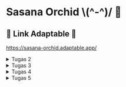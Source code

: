# Sasana Orchid  \\(^-^)/ 🌸

## 🔗 Link Adaptable 🔗
https://sasana-orchid.adaptable.app/

<details>
    <summary>Tugas 2</summary>
    
### ✅ Implementasi Checklist Tugas ✅
- [x] Membuat sebuah proyek Django baru

     Saya membuat proyek Django full mengikuti tutorial-0 PBP, berikut langkah-langkahnya:
     1. Membuat repo github lalu clone ke local
         ```shell
            git clone <URL repo github>
         ```
     3. Membuat virtual environment
          ```shell
            python -m venv env
          ```
     4. Menyalakan virtual environment (karena saya menggunakan MacOS jadi begini)
          ```shell
            source env/bin/activate
          ```
     5. Membuat file requirements.txt lalu menginstall dependencynya
          ```shell
            pip install -r requirements.txt
          ```
     6. Membuat proyek Django (yey done membuat proyek Django 😊)
          ```shell
            django-admin startproject sasana-orchid .
          ```
- [x] Membuat aplikasi dengan nama `main` pada proyek tersebut.

     Saya membuat aplikasi main full mengikuti tutorial-1 PBP, berikut langkah-langkahnya:
     1. Membuat app baru bernama main
         ```shell
            python manage.py startapp main
          ```
     2. Mendaftarkan aplikasi main ke dalam proyek dengan cara menambahkan 'main' ke INSTALLED_APPS di settings.py
- [x] Melakukan *routing* pada proyek agar dapat menjalankan aplikasi `main`.
      
     Menambahkan rute URL pada urlpatterns di dalam proyek sasana-orchid agar main bisa diakses (routing tingkat proyek)
- [x] Membuat model pada aplikasi `main` dengan nama `Item` dan memiliki atribut wajib sebagai berikut.
    - `name` sebagai nama *item* dengan tipe `CharField`. 
    - `amount` sebagai jumlah *item* dengan tipe `IntegerField`.
    - `description` sebagai deskripsi *item* dengan tipe `TextField`.
    - ini tinggal diketik saja di dalam models.py dan sesuaikan kriteria tipe field nya.
- [x] Membuat sebuah fungsi pada `views.py` untuk dikembalikan ke dalam sebuah *template* HTML yang menampilkan nama aplikasi serta nama dan kelas kamu.

     Buat fungsi di views.py dengaan menyesuaikan model data yang telah dibuat, lalu nanti tinggal dipakaai di template
- [x] Membuat sebuah *routing* pada `urls.py` aplikasi `main` untuk memetakan fungsi yang telah dibuat pada `views.py`.

     Membuat file urls.py dalam main, lalu mengisi pattern url untuk mengatur routing dalam app main
- [x] Melakukan *deployment* ke Adaptable terhadap aplikasi yang sudah dibuat sehingga nantinya dapat diakses oleh teman-temanmu melalui Internet.

     Buka adaptable, sign in, create new app, pilih python dan postgre, pilih versi python sesuai versi di venv, lalu tambahkan start command python3 manage.py migrate &&  gunicorn shopping_list.wsgi && sudo apt install python3-pip, terakhir checklist HTTP Listener on PORT.
- [x] Membuat sebuah `README.md` yang berisi tautan menuju aplikasi Adaptable yang sudah di-*deploy*, serta jawaban dari beberapa pertanyaan berikut.

     Inilah readme saya.

### 📥 Bagan Request Client dan Response 📥
![](/image/bagan.png)
Pertama user mengetik url pada browser sehingga mengirim http request, lalu di urls.py diatur path (routing) yang sesuai. Setelah dapat path yang sesuai, dicari fungsi mana di views.py yang tepat dan dapat mengolah requestannya. Kemudian hasil fungsi views.py akan ditampilkan melalui html yang ada pada template. Html tersebut pada akhirnya akan menjadi response yang dikirim ke user.

### 💻 Mengapa Harus Menggunakan Virtual Environment? 💻
Virtual Environment digunakan dalam mengerjakan tugas ini agar package dan dependency yang dipakai dalam pengerjaan tugas ini tidak bertabrakan dengan package dan dependency yang ada dalam komputer saya. Yang dimaksud dengan bertabrakan adalah misalnya dependencynya berbeda. Misal versi python yaang ingin dipakai di venv (virtual environment) saya adalah 3.9, tetapi yang ada di komputer saya 3.11.

### ❓ Apa itu MVC, MVT, MVVM? ❓
Ketiganya merupakan konsep arsitektur yang digunakan dalam pengembangan web. Berikut penjelasan dari masing-masing konsep:
1. MVC (Model-View-Controller) : Bisa digunakan untuk banyak framework
     - Model: tempat mengatur bagaimana ketentuan setiap variabel data yang akan dipakai dan logiicnya
     - View: membuat fungsi untuk merespon request dengan mengelola model data atau variabel yang telah dibuat dan memberinya ke input controller
     - Controller: mengakses input user, mengolahnya, lalu mengupdate views dan model
3. MVT (Model-View-Template) :Konsep ini adalah konsep yang dipakai untuk tugas PBP kali ini. MVT biasa digunakan dalam proyek Django, dengan kata lain biasa digunakan dalam bahasa python. Konsep ini terdiri dari tiga struktur utama, yaitu:
     - Model: tempat mengatur bagaimana ketentuan setiap variabel data yang akan dipakai dan logiicnya
     - View: membuat fungsi untuk merespon request dengan mengelola model data atau variabel yang telah dibuat
     - Template: berisi html untuk menampilkan hasil dari views ke halaman web
5. MVVM (Model-View-ViewModel) : Konsep ini cocok dipakai ketika ingin menggunakan dynamic UI, biasa digunakan dalam framework JavaScript seperti Angular
     - Model: tempat mengatur bagaimana ketentuan setiap variabel data yang akan dipakai dan logicnya
     - View: mengelola model data atau variabel yang telah dibuat dengan fungsi-fungsi
     - ViewModel: menyambungkan view dan model
#####
Perbedaan ketiganya adalah MVT dan MVC biasa digunakan untuk server-side atau backend, sedangkan MVVM biasa digunakan pada client-side atau frontend. MVVM juga mampu memisahkan antara view dan model sehingga mudah dipakai untuk mendesign. Lalu MVC yang tidak memisahkan model dan views membuat kita sulit ketika ingin memodifikasi suatu fitur. Lalu pada MVC, controller menghandle user input, pada MVT, view yang menerima request, lalu pada MVVM, view menerima user input sekaligus menerima request.
</details>

<details>
    <summary>Tugas 3</summary>

### <samp> 1️⃣ Apa perbedaan antara form POST dan form GET dalam Django? <samp>
| GET  | POST |
| ------------- | ------------- |
| Parameter atau nilainya terlihat pada URL  | Parameter atau nilainya terlihat pada body |
| Hanya menerima tipe data string  | Menerima banyak dan tipe data, misal binary |
| Dapat dicache  | Tidak bisa dicache |
| Digunakan untuk fetch data  | Digunakan untuk update data |

### <samp> 2️⃣ Apa perbedaan utama antara XML, JSON, dan HTML dalam konteks pengiriman data? <samp>
| XML  | JSON | HTML | 
| ------------- | ------------- | ------------- |
| eXtensible Markup Language | JavaScript Object Notation | Hypertext Markup Language |
| Berbentuk tag custom | Berbentuk list of dictionary | Berbentuk tag bawaan |
| Biasa digunakan untuk data interchange | Biasa digunakan untuk API  | Digunakan untuk menampilkan konten website |
| Kodenya sulit dipahami manusia lain yang bukan pembuatnya | Kodenya mudah dipahami baik oleh komputer maupun manusia | Kodenya mudah dipahami baik oleh komputer maupun manusia |

### <samp> 3️⃣ Mengapa JSON sering digunakan dalam pertukaran data antara aplikasi web modern? <samp>
JSON sering digunakan dalam pertukaran data antara aplikasi web modern karena kesimplean dan efesiensinya. Efisien karena format data JSON yang mudah dipahami manusia sehingga memudahkan debugging dan pengembangan. JSON juga sudah terintegrasi dengaan JavaScript sehingga mudah diproses.

### <samp> 4️⃣ Jelaskan bagaimana cara kamu mengimplementasikan checklist di atas secara step-by-step (bukan hanya sekadar mengikuti tutorial). <samp>
✅ Pertama, untuk membuat input form, saya membuat file forms.py di dalam main lalu mengisi model yang akan digunakan (Item) dan field yang akan digunakan. Setelah itu menambah fungsi pada views.py dengan nama create_item untuk menerima request lalu membuat form (tidak lupa mengimpor hal-hal yang diperlukan). Lalu menambahkan fungsi show_main dengan ```items = Item.objects.all()```, untuk mengambil semua item yang ada pada database. Setelah itu mengatur routing dengan menambah path create-item pada urls.py dalam main. Kemudian menyusun kode HTML dengan nama file baru create_item untuk mengatur tampilan web saat user ingin mengisi form.
<br>
✅ Untuk membuat fungsi views dengan format XML dan JSON, sebenarnya mirip-mirip semua. intinya adalah:
```
def show_xml(request):
    data = Item.objects.all()
    return HttpResponse(serializers.serialize("xml", data), content_type="application/xml")
```
Lalu tinggal diganti-ganti xml nya menjadi json sesuai fungsi yang diinginkan. Fungsi tersebut akan menerima request, menyimpan object Item, lalu mereturn data seluruh object dengan format sesuai yang diinginkan.
Untuk membuat fungsi views HTML sudah ada pada show_main.
Untuk membuat fungsi views XML by ID, dan JSON by ID juga mirip, mirip, intinya:
```
def show_xml_by_id(request, id):
    data = Item.objects.filter(pk=id)
    return HttpResponse(serializers.serialize("xml", data), content_type="application/xml")
```
Lalu tinggal diganti-ganti xml nya menjadi json. Fungsi tersebut akan menerima request dan id, menyimpan object Item, lalu mereturn data object id yang diminta dengan format sesuai yang diinginkan.
<br>
✅ Untuk membuat routing URL untuk masing-masing views yang telah ditambahkan pada poin 2, kita tinggal ke urls.py dalam main, mengimpor fungsi-fungsi yaang akan dipakai (yang telah dibuaat pada views tadi), lalu menambahkan path ke dalam urlpatterns seperti ini:
```
path('html/', show_json, name='show_html'), 
path('xml/<int:id>/', show_xml_by_id, name='show_xml_by_id'),
```
Lalu ganti sesuai format yang diinginkan (untuk html sudah ada path show_main nya yaitu di halaman utama). Urlpattern ini akan membuat kita bisa mengakses fungsi-fungsi tersebut melalui url sesuai path yang kita tulis.

### <samp> Screenshot Postman <samp>
✨ 1. Format HTML ✨
<img width="1542" alt="Screenshot 2023-09-20 at 09 32 38" src="https://github.com/syazantri/sasana-orchid/assets/108641343/2dd73c98-d372-45f7-a047-1515c2f555b9">
✨ 2. Format XML ✨
<img width="1542" alt="Screenshot 2023-09-20 at 08 00 26" src="https://github.com/syazantri/sasana-orchid/assets/108641343/e364936f-ed16-488d-822f-6ece07636b42">
✨ 3. Format JSON ✨
<img width="1542" alt="Screenshot 2023-09-20 at 08 00 37" src="https://github.com/syazantri/sasana-orchid/assets/108641343/fdf0c948-9885-4248-958d-f9414482cd2a">
✨ 4. Format XML by ID ✨
<img width="1542" alt="Screenshot 2023-09-20 at 08 01 33" src="https://github.com/syazantri/sasana-orchid/assets/108641343/96ad305b-b6c8-4057-b5bd-cb183be0b966">
✨ 5. Format JSON by ID ✨
<img width="1542" alt="Screenshot 2023-09-20 at 08 01 42" src="https://github.com/syazantri/sasana-orchid/assets/108641343/f777cefe-98a8-477d-9c52-f6e36295d5c0">
</details>

<details>
    <summary>Tugas 4</summary>
    
### <samp> 1️⃣ Apa itu Django UserCreationForm, dan jelaskan apa kelebihan dan kekurangannya? 
Django UserCreationForm adalah sebuah class bawaan dari Django yang mampu membuat form untuk registrasi user. Kelebihannya adalah mudah digunakan karena sudah ada <i>built-in</i>nya, tinggal pakai. Kekurangannya adalah sulit untuk <i>custom</i> designnya karena formnya adalah form bawaan dan juga isi formnya simple, jadi kalau mau tambah fitur, harus tambah sendiri.

### <samp> 2️⃣ Apa perbedaan antara autentikasi dan otorisasi dalam konteks Django, dan mengapa keduanya penting? 
| AUTENTIKASI  | OTORISASI |
| ------------- | ------------- |
| Tentang identitas siapa user tersebut | Tentang permission yang dimiliki seorang user |
| Tujuannya untuk memastikan identitas user yang sedang ingin mengakses sesuatu  | Tujuannya untuk memastikan actions apa saja yang boleh dilakukan user tertentu |
| Contoh implementasinya login-logout  | Contoh implementasinya mengatur Access Control List (ACL) |
<br>
Keduanya penting karena berhubungan erat dengan keamanan dan privasi data. Ketika sudah dipastikan siapa user tersebut dengaan autentikasi, maka otorisasi akan mengurus tentang apa saja yang boleh dilakukan oleh user tersebut. Implementasi autentikasi dan otorisasi yang baik mampu menjaga dan mengatur keamanan suatu data dengan baik pula karena dapat menghindari penyalahgunaan API. 

### <samp> 3️⃣ Apa itu cookies dalam konteks aplikasi web, dan bagaimana Django menggunakan cookies untuk mengelola data sesi pengguna?
Cookies adalah data berupa session ID yang disimpan di komputer klien yang berisi mengenai suatu user. Cookies dibuat oleh web server ketika user sedang browsing suatu web. Cookies ini akan memudahkan pengalaman online kita karena web browser jadi lebih tahu tentang kita. Django menggunakan set_cookie yang merupakan <i>built-in method</i> untuk membuat cookie. Lalu untuk mengakses dan memanipulasi cookienya bisa dengan ```request.COOKIES```, untuk mendeletenya menggunakaan ```delete.cookie```

### <samp> 4️⃣ Apakah penggunaan cookies aman secara default dalam pengembangan web, atau apakah ada risiko potensial yang harus diwaspadai?
Seharusnya mennggunakan cookies dengan implementasi yang benar akan membuat aman. Namun, ada beberapa risiko potensial yang harus diwaspadai seperti serangan XSS(Cross-Site Scripting), serangan CSRF(Cross-Site Request Forgery), ataupun pencurian cookies. Dalam rangka mencegah seranngan-serangan tersebuut, kita sebisa mungkin menggunakan HTTPS agar koneksi server dengan user aman, sehingga tidak mudah cookienya disadap akibat tidak dienkripsi. Lalu, kita juga harus set HttpOnly dan Secure agar pengiriman cookies dalam koneksi yang aman. Lalu sebida mungkin, cookies dipersingkat sessionnya agar tidak mudah dicuri.

### <samp> 5️⃣ Jelaskan bagaimana cara kamu mengimplementasikan checklist di atas secara step-by-step (bukan hanya sekadar mengikuti tutorial).
✅ Mengimplementasikan fungsi registrasi, login, dan logout untuk memungkinkan pengguna untuk mengakses aplikasi sebelumnya dengan lancar.
<br>
Pertama membuat ketiga fungsi di views, lalu menambahkan file-file html untuk ketiga fitur tersebut, lalu set pathnya ke urls.py yang ada di main (tak lupa impor fungsi-fungsinya dulu).
<br>
✅ Membuat dua akun pengguna dengan masing-masing tiga dummy data menggunakan model yang telah dibuat pada aplikasi sebelumnya untuk setiap akun di lokal.
<br>
Register 2 kali akun namanya dova dan dino, lalu add item masing-masing 3 kali di akunnya.
<br>
✅ Menghubungkan model ```Item``` dengan ```User```.
<br>
Impor dulu User nya pakai ```from django.contrib.auth.models import User```. Habis itu buat user = models.ForeignKey(User, on_delete=models.CASCADE).
<br>
✅ Menampilkan detail informasi pengguna yang sedang logged in seperti username dan menerapkan cookies seperti last login pada halaman utama aplikasi.
<br>
Untuk menampilkan detail informasi pengguna sesuai yang lagi log in, itu ubah aja context 'name' fungsi show_main di views.py nya jadi ```'name': request.user.username,```. Jadi nanti context yang dipassing ke main.htmlnya berubah sesuai siapa yang login. Lalu untuk last login tambahkan isi context ```'last_login': request.COOKIES['last_login'],``` lalu pakai di main.html
<br>
✅ Menjawab beberapa pertanyaan berikut pada README.md pada root folder (silakan modifikasi README.md yang telah kamu buat sebelumnya; tambahkan subjudul untuk setiap tugas).
<br>
Inilah readme saya yeay🥳
<br>
</details>

<details>
    <summary>Tugas 5</summary>
    
### <samp> 1️⃣ Jelaskan manfaat dari setiap element selector dan kapan waktu yang tepat untuk menggunakannya.
Selector pada CSS bermanfaat untuk memilih elemen yang ingin diatur designnya. Ada bermacam-macam contoh element selector css, disesuaikan dengan nama elemen nya, misal p untuk paragraf, h1, h2 untuk header dll. Element selector ini cocok digunakan ketika kita ingin menyeragamkan design suatu elemen. Misal kita ingin semua paragraf warnanya biru, berarti kita element selector p saja seperti ini ``` p {
  color: blue;
} ```
### <samp> 2️⃣ Jelaskan HTML5 Tag yang kamu ketahui.
HTML5 Tag setahu saya ada banyak sekali, seperti pada HTML-HTML sebelumnya, tag yang sering dipakai yaitu ```<p>``` untuk teks paragraf, ```<h1> <h2>``` dst untuk header seperti judul atau subjudul, ```<li>``` untuk list, ```<ol>``` untuk ordered list, <ul> untuk unorderd list, ```<a>``` untuk hyperlink, dan masih banyak lagi.
Lalu, di HTML5 ditambah tag-tag baru yang berguna untuk semantik dan multimedia. Tag semantik ini dimaaksudkan agar struktur HTML lebih jelas, mudah dibaca, dan bermakna, sehingga ketika website kita muncul pada browser, akan mudah diidentifikasi yang mana judul website kita, yang mana konten-konten website kita, bahkan diidentifikasi mana kkonten yang merupakan inti website, mana yang tidak terlalu berhubungan, sehingg mudah diolah datanya untuk keperluan data annalyst dan banyak lainnya. Lalu untuk tag multimedia, HTML5 mempermudah penggunaan berbagai media dengan adanya tag-tag baru ini. Berikut adalah tag-tag baru di HTML5 yang saya ketahui setelah membaca artikel dari tutorialspoint:
| TAG  | DESKRIPSI |
| ------------- | ------------- |
| ```<article>``` | untuk konten website yang sifatnya independen |
| ```<aside>```| konten yang tidak terlalu berkaitan dengan konten lainnya di web |
| ```<audio>``` | untuk menaruh file audio|
| ```<canvas>``` | untuk merender bitmap grafik misal untuk games |
| ```<command>``` | command yang bisa user invoke |
| ```<datalist>``` | bisa untuk membuat combobox |
| ```<details>``` | detail yang user dapatkan hanya jika diinginkan |
| ```<embed>``` | file atau konten eksternal yang interaktif |
| ```<figure>``` | unit tunggal komponen utama web |
| ```<footer>``` | bagian paling bawah website |
| ```<header>``` | bagian awal pengenalan web |
| ```<hgroup>``` | header-headernya section |
| ```<keygen>``` | representasi kontrol key generator |
| ```<mark>``` | untuk menandakan suatu konten |
| ```<meter>``` | untuk hasil misalnya hasil perhitungan scripting|
| ```<nav>``` | representasi section-section untuk navigasi, biasanya berada di paling atas suatu web |
| ```<progress>``` | progres dari suatu proses misal downloading |
| ```<ruby>``` | menandai penulisan ruby |
| ```<section>``` | bagian dokumen secara umum |
| ```<time>``` | waktu atau tanggal |
| ```~<wbr>``` | merepresentasikan kemungkinan line break |
### <samp> 3️⃣ Jelaskan perbedaan antara margin dan padding.
Intinya setahu saya, padding itu jarak antara elemen dengan konten si elemen. Lalu untuk margin adalah jarak antara elemen dengan elemen-elemen lain di luarnya.
### <samp> 4️⃣ Jelaskan perbedaan antara framework CSS Tailwind dan Bootstrap. Kapan sebaiknya kita menggunakan Bootstrap daripada Tailwind, dan sebaliknya?
Perbedaan antara keduanya adalah kepraktisannya dalam mendesign. Bootstrap menyediakan banyak komponen tinggal pakai yang cocok untuk pemula dan yang tidak mau ribet, misal card. Tailwind memberi kelonggaran pada web developer untuk lebih mendesign sendiri dan membuat sendiri komponen-komponennya, jadi tailwind lebih unggul dalam flexibilitas design.
### <samp> 5️⃣ Jelaskan bagaimana cara kamu mengimplementasikan checklist di atas secara step-by-step (bukan hanya sekadar mengikuti tutorial).
✅ Kustomisasi desain pada templat HTML yang telah dibuat pada Tugas 4 dengan menggunakan CSS atau CSS framework (seperti Bootstrap, Tailwind, Bulma) dengan ketentuan sebagai berikut
<br>
    ~~ Saya menggunakan framework Tailwind, sehingga pertama-tama yang dilakukan adalah menginstall package django-tailwind dengan ```python -m pip install django-tailwind```. Lalu membuat file tailwind.config.js dengan command ```npx tailwindcss init```, lalu membuat file static isi style.css yang diisi kode mengimpor tailwind css, dan buat file output.css juga, lalu compile tailwind.
<br>
✅ Kustomisasi halaman login, register, dan tambah inventori semenarik mungkin.
<br>
    ~~ Untuk warna dominan dari designnya, saya memilih warna pink muda yang code hex nya #FDEAED. Lalu setelah menentukan warna dominan, saya mulai mendesign formnya dengan membuat form ada di tengah-tengah page dan juga mewarnainya. Karena memakai tailwind, saya membaca-baca dokumentasi tailwind di https://v2.tailwindcss.com/docs untuk membantu saya menggunakan tailwind. Dengan menambahkan class di tiap tag yang ingin saya atur designnya, saya dapat menyelesaikan tugas ini. 
<br>
✅ Kustomisasi halaman daftar inventori menjadi lebih berwarna maupun menggunakan apporach lain seperti menggunakan Card.
<br>
    ~~ Untuk halaman daftar inventori, saya menambahkkan navbar dan juga mengganti penampilan item menjadi cards. Saya juga menerapkan transisi background, jadi saya masih menggunakan internal css juga untuk membantu mempermudah transisinya. Lalu saya juga menggunakan script untuk transisinya.
<br>
✅ Menjawab beberapa pertanyaan berikut pada README.md pada root folder (silakan modifikasi README.md yang telah kamu buat sebelumnya; tambahkan subjudul untuk setiap tugas).
<br>
    Inilah readme saya yeay🥳
<br>
</details>
